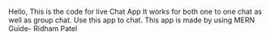 Hello, This is the code for live Chat App
It works for both one to one chat as well as group chat.
Use this app to chat.
This app is made by using MERN
Guide-
Ridham Patel